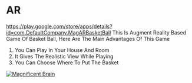 # AR
https://play.google.com/store/apps/details?id=com.DefaultCompany.MagARBasketBall 
This Is Augment Reality Based Game Of Basket Ball, Here Are The Main Advantages Of This Game
1) You Can Play In Your House And Room
2) It Gives The Realistic View While Playing
3) You Can Choose Where To Put The Basket

[![Magnificent Brain](https://img.youtube.com/vi/d3D2eoJEKEc/0.jpg)](https://www.youtube.com/watch?v=d3D2eoJEKEc)
